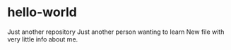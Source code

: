 # hello-world
Just another repository
Just another person wanting to learn
New file with very little info about me.
